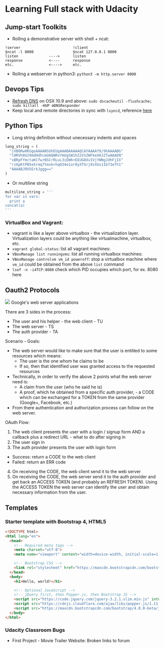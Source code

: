 # Learning Full stack with Udacity

## Jump-start Toolkits
- Rolling a demonstrative server with shell + ncat:
```shell
!server                        !client
$ncat -l 8000                  $ncat 127.0.0.1 8000
listen              ---->      listen
response            <----      response
etc.                <---->     etc.
```
- Rolling a webserver in python3:
`python3 -m http.server 8000`

## Devops Tips
- [Refresh DNS](https://superuser.com/a/346519) on OSX 10.9 and above:
`sudo dscacheutil -flushcache; sudo killall -HUP mDNSResponder`
- Keep local and remote directories in sync with `lsyncd`, reference [here](https://serverfault.com/a/485808)

## Python Tips
- Long string definition without unecessary indents and spaces
```python
long_string = (
  "iVBORw0KGgoAAAANSUhEUgAAABAAAAAQCAYAAAAf8/9hAAAABG"
  "l0RVh0U29mdHdhcmUAQWRvYmUgSW1hZ2VSZWFkeXHJZTwAAAEN"
  "xBRpFYmctaKCfwrBSCrRLuL3iEW6+EEUG8XvIVjYWNgJdhFjIX"
  "rz6pKtPB5e5rmq7tmxk+hqO34e1or0yXTGrj9sXGs1Ib73efh1"
  "AAAABJRU5ErkJggg=="
)
```
- Or multiline string
```python
multiline_string = '''
for var in vars:
  print a
concat(a)
'''
```

### VirtualBox and Vagrant:
- vagrant is like a layer above virtualbox - the virtualization layer. Virtualization layers could be anything like virtualmachine, virtualbox, etc.
- `vagrant global-status`: list all vagrant machines:
- `VBoxManage list runningvms`: list all running virtualbox machines:
- `VBoxManage controlvm vm_id poweroff`: stop a virtualbox machine where `vm_id` could be obtained from the above `list` command
- `lsof -n -i4TCP:8080` check which PID occupies which port, for ex. 8080 here

## Oauth2 Protocols
![](https://developers.google.com/accounts/images/webflow.png)
Google's web server applications

There are 3 sides in the process:
- The user and his helper - the web client - TU
- The web server - TS
- The auth provider - TA

Scenario - Goals:
- The web server would like to make sure that the user is entitled to some resources which means:
  + The user is the one whom he claims to be
  + If so, then that identified user was granted access to the requested resources
- Technically, in order to verify the above 2 points what the web server need is:
  + A claim from the user (who he said he is)
  + A proof, which he obtained from a specific auth provider, - a CODE which can be exchanged for a TOKEN from the same provider (Google+, Facebook, etc.)
- From there authentication and authorization process can follow on the web server.

OAuth Flow:
1. The web client presents the user with a login / signup form AND a callback plus a redirect URL - what to do after signing in
2. The user sign in
3. The auth provider presents the user with login form
  - Success: return a CODE to the web client
  - Failed: return an ERR code
4. On receiving the CODE, the web client send it to the web server
5. On receiving the CODE, the web server send it to the auth provider and get back an ACCESS TOKEN (and probably an REFRESH TOKEN). Using the ACCESS TOKEN the web server can identify the user and obtain necessary information from the user.


## Templates

### Starter template with Bootstrap 4, HTML5
```html
<!DOCTYPE html>
<html lang="en">
  <head>
    <!-- Required meta tags -->
    <meta charset="utf-8">
    <meta name="viewport" content="width=device-width, initial-scale=1, shrink-to-fit=no">

    <!-- Bootstrap CSS -->
    <link rel="stylesheet" href="https://maxcdn.bootstrapcdn.com/bootstrap/4.0.0-beta/css/bootstrap.min.css" integrity="sha384-/Y6pD6FV/Vv2HJnA6t+vslU6fwYXjCFtcEpHbNJ0lyAFsXTsjBbfaDjzALeQsN6M" crossorigin="anonymous">
  </head>
  <body>
    <h1>Hello, world!</h1>

    <!-- Optional JavaScript -->
    <!-- jQuery first, then Popper.js, then Bootstrap JS -->
    <script src="https://code.jquery.com/jquery-3.2.1.slim.min.js" integrity="sha384-KJ3o2DKtIkvYIK3UENzmM7KCkRr/rE9/Qpg6aAZGJwFDMVNA/GpGFF93hXpG5KkN" crossorigin="anonymous"></script>
    <script src="https://cdnjs.cloudflare.com/ajax/libs/popper.js/1.11.0/umd/popper.min.js" integrity="sha384-b/U6ypiBEHpOf/4+1nzFpr53nxSS+GLCkfwBdFNTxtclqqenISfwAzpKaMNFNmj4" crossorigin="anonymous"></script>
    <script src="https://maxcdn.bootstrapcdn.com/bootstrap/4.0.0-beta/js/bootstrap.min.js" integrity="sha384-h0AbiXch4ZDo7tp9hKZ4TsHbi047NrKGLO3SEJAg45jXxnGIfYzk4Si90RDIqNm1" crossorigin="anonymous"></script>
  </body>
</html>
```

### Udacity Classroom Bugs
- First Project - Movie Trailer Website: Broken links to forum